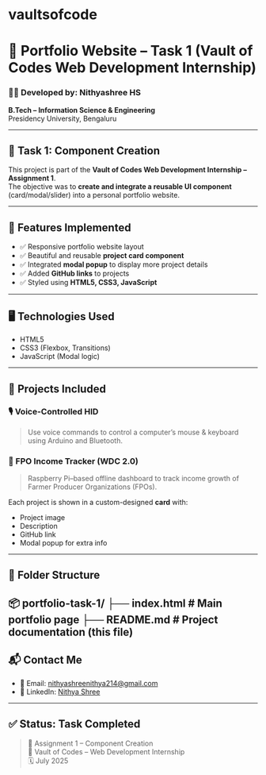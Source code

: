 # vaultsofcode
# 💼 Portfolio Website – Task 1 (Vault of Codes Web Development Internship)

### 👩‍💻 Developed by: Nithyashree HS  
**B.Tech – Information Science & Engineering**  
Presidency University, Bengaluru

---

## 📌 Task 1: Component Creation

This project is part of the **Vault of Codes Web Development Internship – Assignment 1**.  
The objective was to **create and integrate a reusable UI component** (card/modal/slider) into a personal portfolio website.

---

## 🧩 Features Implemented

- ✅ Responsive portfolio website layout
- ✅ Beautiful and reusable **project card component**
- ✅ Integrated **modal popup** to display more project details
- ✅ Added **GitHub links** to projects
- ✅ Styled using **HTML5, CSS3, JavaScript**

---

## 🖥️ Technologies Used

- HTML5
- CSS3 (Flexbox, Transitions)
- JavaScript (Modal logic)

---

## 🎯 Projects Included

### 🎙 Voice-Controlled HID
> Use voice commands to control a computer’s mouse & keyboard using Arduino and Bluetooth.

### 🌾 FPO Income Tracker (WDC 2.0)
> Raspberry Pi–based offline dashboard to track income growth of Farmer Producer Organizations (FPOs).

Each project is shown in a custom-designed **card** with:
- Project image
- Description
- GitHub link
- Modal popup for extra info

---

## 📁 Folder Structure

📦 portfolio-task-1/
├── index.html # Main portfolio page
├── README.md # Project documentation (this file)
---

## 📬 Contact Me

- 📧 Email: [nithyashreenithya214@gmail.com](mailto:nithyashreenithya214@gmail.com)
- 🔗 LinkedIn: [Nithya Shree](https://www.linkedin.com/in/nithya-shree-8802542b3)

---

## ✅ Status: Task Completed

> 📌 Assignment 1 – Component Creation  
> 🏢 Vault of Codes – Web Development Internship  
> 🗓️ July 2025
